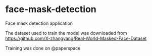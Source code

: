 # face-mask-detection
Face mask detection application

The dataset used to train the model was downloaded from https://github.com/X-zhangyang/Real-World-Masked-Face-Dataset

Training was done on @paperspace

